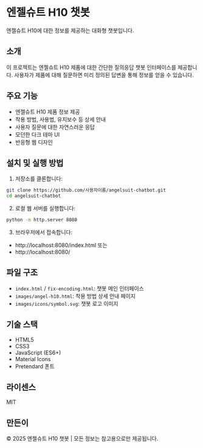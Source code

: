 # 엔젤슈트 H10 챗봇

엔젤슈트 H10에 대한 정보를 제공하는 대화형 챗봇입니다.

## 소개

이 프로젝트는 엔젤슈트 H10 제품에 대한 간단한 질의응답 챗봇 인터페이스를 제공합니다. 사용자가 제품에 대해 질문하면 미리 정의된 답변을 통해 정보를 얻을 수 있습니다.

## 주요 기능

- 엔젤슈트 H10 제품 정보 제공
- 착용 방법, 사용법, 유지보수 등 상세 안내
- 사용자 질문에 대한 자연스러운 응답
- 모던한 다크 테마 UI
- 반응형 웹 디자인

## 설치 및 실행 방법

1. 저장소를 클론합니다:
```bash
git clone https://github.com/사용자이름/angelsuit-chatbot.git
cd angelsuit-chatbot
```

2. 로컬 웹 서버를 실행합니다:
```bash
python -m http.server 8080
```

3. 브라우저에서 접속합니다:
- http://localhost:8080/index.html 또는
- http://localhost:8080/

## 파일 구조

- `index.html` / `fix-encoding.html`: 챗봇 메인 인터페이스
- `images/angel-h10.html`: 착용 방법 상세 안내 페이지
- `images/icons/symbol.svg`: 챗봇 로고 이미지

## 기술 스택

- HTML5
- CSS3
- JavaScript (ES6+)
- Material Icons
- Pretendard 폰트

## 라이센스

MIT

## 만든이

© 2025 엔젤슈트 H10 챗봇 | 모든 정보는 참고용으로만 제공됩니다. 